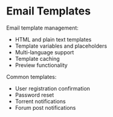 # Email Templates

Email template management:

- HTML and plain text templates
- Template variables and placeholders
- Multi-language support
- Template caching
- Preview functionality

Common templates:

- User registration confirmation
- Password reset
- Torrent notifications
- Forum post notifications